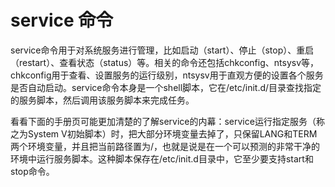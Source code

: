 # service 命令

service命令用于对系统服务进行管理，比如启动（start）、停止（stop）、重启（restart）、查看状态（status）等。相关的命令还包括chkconfig、ntsysv等，chkconfig用于查看、设置服务的运行级别，ntsysv用于直观方便的设置各个服务是否自动启动。service命令本身是一个shell脚本，它在/etc/init.d/目录查找指定的服务脚本，然后调用该服务脚本来完成任务。

看看下面的手册页可能更加清楚的了解service的内幕：service运行指定服务（称之为System V初始脚本）时，把大部分环境变量去掉了，只保留LANG和TERM两个环境变量，并且把当前路径置为/，也就是说是在一个可以预测的非常干净的环境中运行服务脚本。这种脚本保存在/etc/init.d目录中，它至少要支持start和stop命令。
